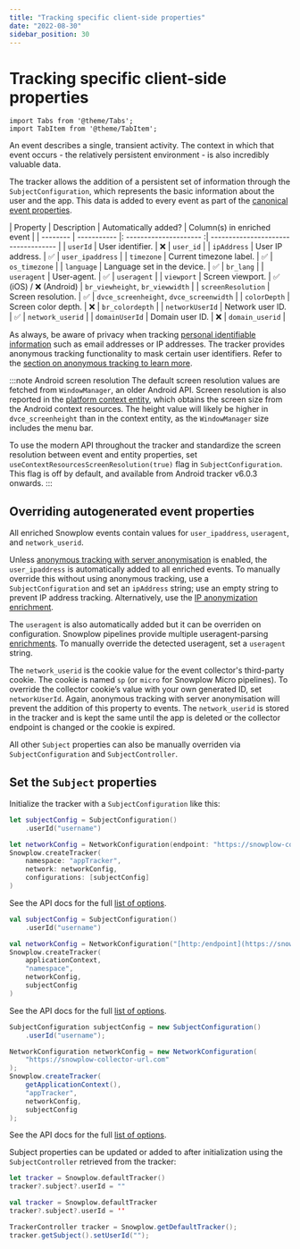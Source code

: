```yaml
---
title: "Tracking specific client-side properties"
date: "2022-08-30"
sidebar_position: 30
---
```


# Tracking specific client-side properties

```mdx-code-block
import Tabs from '@theme/Tabs';
import TabItem from '@theme/TabItem';
```

An event describes a single, transient activity. The context in which that event occurs - the relatively persistent environment - is also incredibly valuable data.

The tracker allows the addition of a persistent set of information through the `SubjectConfiguration`, which represents the basic information about the user and the app. This data is added to every event as part of the [canonical event properties](docs/sources/trackers/snowplow-tracker-protocol/going-deeper/event-parameters/index.md).

| Property | Description | Automatically added? | Column(s) in enriched event |
| -------- | ----------- |: --------------------- :| ----------------------------------- |
| `userId`           | User identifier.            | ❌                     | `user_id`                             |
| `ipAddress`        | User IP address.            | ✅                     | `user_ipaddress`                      |
| `timezone`         | Current timezone label.     | ✅                     | `os_timezone`                         |
| `language`         | Language set in the device. | ✅                     | `br_lang`                             |
| `useragent`        | User-agent.                 | ✅                     | `useragent`                           |
| `viewport`         | Screen viewport.            | ✅ (iOS) / ❌ (Android) | `br_viewheight`, `br_viewwidth`         |
| `screenResolution` | Screen resolution.          | ✅                     | `dvce_screenheight`, `dvce_screenwidth` |
| `colorDepth`       | Screen color depth.         | ❌                     | `br_colordepth`                       |
| `networkUserId`    | Network user ID.            | ✅                     | `network_userid`                      |
| `domainUserId`     | Domain user ID.             | ❌                     | `domain_userid`                       |

As always, be aware of privacy when tracking [personal identifiable information](https://snowplow.io/blog/2020/09/06/user-identification-and-privacy/) such as email addresses or IP addresses.
The tracker provides anonymous tracking functionality to mask certain user identifiers. Refer to the [section on anonymous tracking to learn more](../anonymous-tracking/index.md).

:::note Android screen resolution
The default screen resolution values are fetched from `WindowManager`, an older Android API. Screen resolution is also reported in the [platform context entity](docs/sources/trackers/mobile-trackers/tracking-events/platform-and-application-context/index.md), which obtains the screen size from the Android context resources. The height value will likely be higher in `dvce_screenheight` than in the context entity, as the `WindowManager` size includes the menu bar.

To use the modern API throughout the tracker and standardize the screen resolution between event and entity properties, set `useContextResourcesScreenResolution(true)` flag in `SubjectConfiguration`. This flag is off by default, and available from Android tracker v6.0.3 onwards.
:::

## Overriding autogenerated event properties

All enriched Snowplow events contain values for `user_ipaddress`, `useragent`, and `network_userid`.

Unless [anonymous tracking with server anonymisation](../anonymous-tracking/index.md) is enabled, the `user_ipaddress` is automatically added to all enriched events. To manually override this without using anonymous tracking, use a `SubjectConfiguration` and set an `ipAddress` string; use an empty string to prevent IP address tracking. Alternatively, use the [IP anonymization enrichment](/docs/enriching-your-data/available-enrichments/ip-anonymization-enrichment/index.md).

The `useragent` is also automatically added but it can be overriden on configuration. Snowplow pipelines provide multiple useragent-parsing [enrichments](/docs/enriching-your-data/available-enrichments/index.md). To manually override the detected useragent, set a `useragent` string.

The `network_userid` is the cookie value for the event collector's third-party cookie. The cookie is named `sp` (or `micro` for Snowplow Micro pipelines). To override the collector cookie’s value with your own generated ID, set `networkUserId`. Again, anonymous tracking with server anonymisation will prevent the addition of this property to events. The `network_userid` is stored in the tracker and is kept the same until the app is deleted or the collector endpoint is changed or the cookie is expired.

All other `Subject` properties can also be manually overriden via `SubjectConfiguration` and `SubjectController`.

## Set the `Subject` properties

Initialize the tracker with a `SubjectConfiguration` like this:

<Tabs groupId="platform" queryString>
  <TabItem value="ios" label="iOS" default>

```swift
let subjectConfig = SubjectConfiguration()
    .userId("username")

let networkConfig = NetworkConfiguration(endpoint: "https://snowplow-collector-url.com")
Snowplow.createTracker(
    namespace: "appTracker",
    network: networkConfig,
    configurations: [subjectConfig]
)
```

See the API docs for the full [list of options](https://snowplow.github.io/snowplow-ios-tracker/documentation/snowplowtracker/subjectconfiguration).

  </TabItem>
  <TabItem value="android" label="Android (Kotlin)">

```kotlin
val subjectConfig = SubjectConfiguration()
    .userId("username")

val networkConfig = NetworkConfiguration("[http:/endpoint](https://snowplow-collector-url.com)")
Snowplow.createTracker(
    applicationContext,
    "namespace",
    networkConfig,
    subjectConfig
)
```

See the API docs for the full [list of options](https://snowplow.github.io/snowplow-android-tracker/snowplow-android-tracker/com.snowplowanalytics.snowplow.configuration/-subject-configuration/index.html).

  </TabItem>
  <TabItem value="android-java" label="Android (Java)">

```java
SubjectConfiguration subjectConfig = new SubjectConfiguration()
    .userId("username");

NetworkConfiguration networkConfig = new NetworkConfiguration(
    "https://snowplow-collector-url.com"
);
Snowplow.createTracker(
    getApplicationContext(),
    "appTracker",
    networkConfig,
    subjectConfig
);
```

See the API docs for the full [list of options](https://snowplow.github.io/snowplow-android-tracker/snowplow-android-tracker/com.snowplowanalytics.snowplow.configuration/-subject-configuration/index.html).

  </TabItem>
</Tabs>

Subject properties can be updated or added to after initialization using the `SubjectController` retrieved from the tracker:

<Tabs groupId="platform" queryString>
  <TabItem value="ios" label="iOS" default>

```swift
let tracker = Snowplow.defaultTracker()
tracker?.subject?.userId = ""
```

  </TabItem>
  <TabItem value="android" label="Android (Kotlin)">

```kotlin
val tracker = Snowplow.defaultTracker
tracker?.subject?.userId = ''
```

  </TabItem>
  <TabItem value="android-java" label="Android (Java)">

```java
TrackerController tracker = Snowplow.getDefaultTracker();
tracker.getSubject().setUserId("");
```

  </TabItem>
</Tabs>
